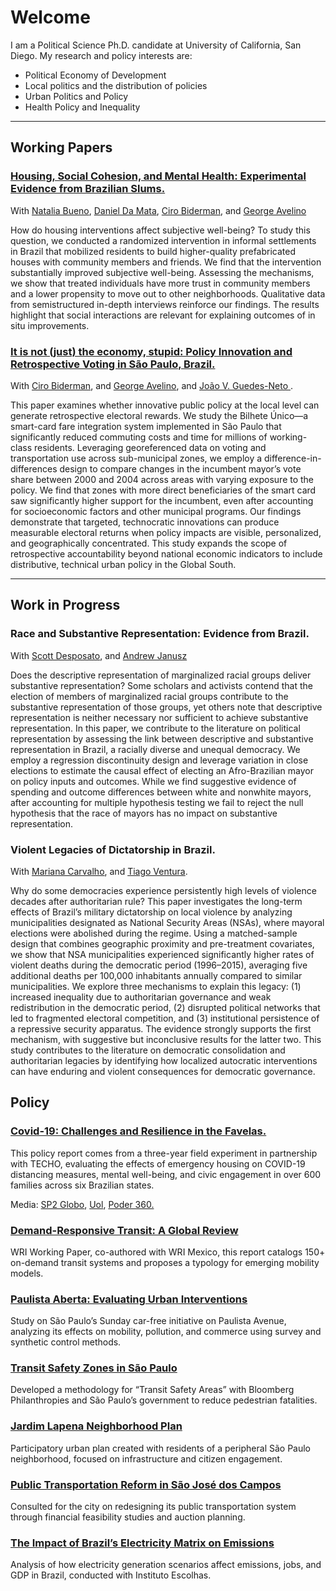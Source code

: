 # Welcome

I am a Political Science Ph.D. candidate at University of California, San Diego. 
My research and policy interests are:

-	Political Economy of Development
-	Local politics and the distribution of policies
-	Urban Politics and Policy
-	Health Policy and Inequality



<hr>

## Working Papers

<h3><a href="assets/papers/Health_TETO.pdf"> Housing, Social Cohesion, and Mental Health: Experimental Evidence from Brazilian Slums.</a></h3>
With <a href="https://nataliabueno.github.io/">Natalia Bueno</a>, <a href="https://sites.google.com/site/danielddamata/home">Daniel Da Mata</a>, <a href="https://eaesp.fgv.br/pessoa/ciro-biderman">Ciro Biderman</a>, and <a href="https://eaesp.fgv.br/pessoa/george-avelino-filho">George Avelino</a>

How do housing interventions affect subjective well-being? To study this question, we conducted a randomized intervention in informal settlements in Brazil that mobilized residents to build higher-quality prefabricated houses with community members and friends. We find that the intervention substantially improved subjective well-being. Assessing the mechanisms, we show that treated individuals have more trust in community members and a lower propensity to move out to other neighborhoods. Qualitative data from semistructured in-depth interviews reinforce our findings. The results highlight that social interactions are relevant for explaining outcomes of in situ improvements.

<h3><a href="assets/papers/Restrospective Voting (Long Paper).pdf"> It is not (just) the economy, stupid: Policy Innovation and Retrospective Voting in São Paulo, Brazil.</a></h3>
With <a href="https://eaesp.fgv.br/pessoa/ciro-biderman">Ciro Biderman</a>, and <a href="https://eaesp.fgv.br/pessoa/george-avelino-filho">George Avelino</a>, and <a href="https://joaoguedesneto.github.io/"> João V. Guedes-Neto </a>.

This paper examines whether innovative public policy at the local level can generate retrospective electoral rewards. We study the Bilhete Único—a smart-card fare integration system implemented in São Paulo that significantly reduced commuting costs and time for millions of working-class residents. Leveraging georeferenced data on voting and transportation use across sub-municipal zones, we employ a difference-in-differences design to compare changes in the incumbent mayor’s vote share between 2000 and 2004 across areas with varying exposure to the policy. We find that zones with more direct beneficiaries of the smart card saw significantly higher support for the incumbent, even after accounting for socioeconomic factors and other municipal programs. Our findings demonstrate that targeted, technocratic innovations can produce measurable electoral returns when policy impacts are visible, personalized, and geographically concentrated. This study expands the scope of retrospective accountability beyond national economic indicators to include distributive, technical urban policy in the Global South.

<hr>

## Work in Progress

<h3> Race and Substantive Representation: Evidence from Brazil. </h3> 
With <a href="https://desposato.org/">Scott Desposato</a>, and <a href="https://www.andrewjanusz.com/">Andrew Janusz </a> 

Does the descriptive representation of marginalized racial groups deliver substantive representation? Some scholars and activists contend that the election of members of marginalized racial groups contribute to the substantive representation of those groups, yet others note that descriptive representation is neither necessary nor sufficient to achieve substantive representation. In this paper, we contribute to the literature on political representation by assessing the link between descriptive and substantive representation in Brazil, a racially diverse and unequal democracy. We employ a regression discontinuity design and leverage variation in close elections to estimate the causal effect of electing an Afro-Brazilian mayor on policy inputs and outcomes. While we find suggestive evidence of spending and outcome differences between white and nonwhite mayors, after accounting for multiple hypothesis testing we fail to reject the null hypothesis that the race of mayors has no impact on substantive representation.

<h3>	Violent Legacies of Dictatorship in Brazil. </h3> 
With <a href="https://www.maricarvalho.com/">Mariana Carvalho</a>, and <a href="https://www.venturatiago.com/">Tiago Ventura</a>.

Why do some democracies experience persistently high levels of violence decades after authoritarian rule? This paper investigates the long-term effects of Brazil’s military dictatorship on local violence by analyzing municipalities designated as National Security Areas (NSAs), where mayoral elections were abolished during the regime. Using a matched-sample design that combines geographic proximity and pre-treatment covariates, we show that NSA municipalities experienced significantly higher rates of violent deaths during the democratic period (1996–2015), averaging five additional deaths per 100,000 inhabitants annually compared to similar municipalities. We explore three mechanisms to explain this legacy: (1) increased inequality due to authoritarian governance and weak redistribution in the democratic period, (2) disrupted political networks that led to fragmented electoral competition, and (3) institutional persistence of a repressive security apparatus. The evidence strongly supports the first mechanism, with suggestive but inconclusive results for the latter two. This study contributes to the literature on democratic consolidation and authoritarian legacies by identifying how localized autocratic interventions can have enduring and violent consequences for democratic governance.

## Policy 

<h3><a href="assets/papers/REPORT TETO + FGV - COVID 19 (English).pdf"> Covid-19: Challenges and Resilience in the Favelas.</a></h3>
This policy report comes from a three-year field experiment in partnership with TECHO, evaluating the effects of emergency housing on COVID-19 distancing measures, mental well-being, and civic engagement in over 600 families across six Brazilian states.

Media: <a href="https://globoplay.globo.com/v/8855602/">SP2 Globo</a>, <a href="https://economia.uol.com.br/noticias/redacao/2021/11/08/covid-deixou-45-dos-moradores-de-favelas-sem-emprego-mostra-fgv.htm"> Uol</a>, <a href="https://www.poder360.com.br/brasil/46-dos-moradores-de-favela-relatam-dificuldades-para-comprar-comida/"> Poder 360.<a/>   

<h3><a href="assets/papers/Demand_Responsive_Transit_FINAL_0.pdf">Demand-Responsive Transit: A Global Review</a></h3>
WRI Working Paper, co-authored with WRI Mexico, this report catalogs 150+ on-demand transit systems and proposes a typology for emerging mobility models.

<h3><a href="assets/papers/BOOKLET_R01.pdf">Paulista Aberta: Evaluating Urban Interventions</a></h3>
Study on São Paulo’s Sunday car-free initiative on Paulista Avenue, analyzing its effects on mobility, pollution, and commerce using survey and synthetic control methods.

<h3><a href="assets/papers/Relatório_SãoMiguelPaulista.pdf">Transit Safety Zones in São Paulo</a></h3>
Developed a methodology for “Transit Safety Areas” with Bloomberg Philanthropies and São Paulo’s government to reduce pedestrian fatalities.

<h3><a href="https://cepesp.fgv.br/sites/default/files/2023-12/PlanodeBairro_Lapenna-1%20%281%29.pdf">Jardim Lapena Neighborhood Plan</a></h3>
Participatory urban plan created with residents of a peripheral São Paulo neighborhood, focused on infrastructure and citizen engagement.

<h3><a href="assets/papers/P3_Relatório de benchmark_pte1.pdf">Public Transportation Reform in São José dos Campos</a></h3>
Consulted for the city on redesigning its public transportation system through financial feasibility studies and auction planning.

<h3><a href="assets/papers/Impactos_de_Mudanças_na_Matriz_Elétrica_Brasileira-SUMÁRIO-EXECUTIVO.pdf">The Impact of Brazil’s Electricity Matrix on Emissions</a></h3>
Analysis of how electricity generation scenarios affect emissions, jobs, and GDP in Brazil, conducted with Instituto Escolhas.



